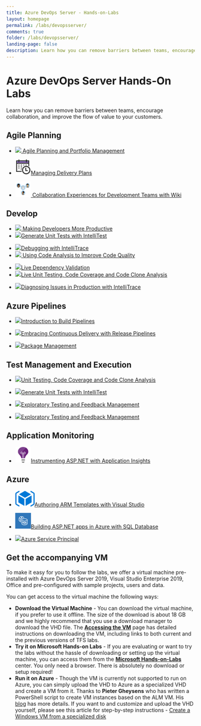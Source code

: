 ```yaml
---
title: Azure DevOps Server - Hands-on-Labs 
layout: homepage
permalink: /labs/devopsserver/
comments: true
folder: /labs/devopsserver/
landing-page: false
description: Learn how you can remove barriers between teams, encourage collaboration, and improve the flow of value to your customers with Visual Studio and Azure DevOps Server
---
```

            
<div class="banner4 text-white">            
<div class="container">
        <div class="row">
            <div class="col-sm-12 pt-5 mt-3">
            <h1>Azure DevOps Server Hands-On Labs</h1>
            <p>Learn how you can remove barriers between teams, encourage collaboration, and improve the flow of value to your customers.</p>
            </div> 
        </div>
        </div>
</div>       
<div class="container">
<div class="row">
                        <div class="col-sm-12" style="margin-top:10px;">				                     
                                <h2 class="border-0 fon-normal">Agile Planning</h2>
                                <div class="row equal-height-columns">
                                    <div class="col-md-3 col-sm-6 col-xs-12 p-l-r-override">
                                        <div class="bg-color-white equal-height-column">
                                            <ul class="p-l-5px">
                                                <li class="osslist"> <img src="/images/azureboards.png" height="42"
                                                        class="icon-bor-p-m" /><a href="/labs/devopsserver/agile/" class="fon-size-13"> Agile Planning and Portfolio Management </a></li>
                                            </ul>
                                        </div>
                                    </div>                                    
                                    <div class="col-md-3 col-sm-6 col-xs-12 p-l-r-override">
                                        <div class="bg-color-white equal-height-column">
                                            <ul class="p-l-5px">
                                                <li class="osslist"> <img src="/images/deliveryplans2.png" height="42"
                                                        class="icon-bor-p-m" /><a href="/labs/devopsserver/deliveryplans/" class="fon-size-13">Managing
                                                        Delivery Plans</a></li>
                                            </ul>
                                        </div>
                                    </div>
                                         <div class="col-md-3 col-sm-6 col-xs-12 p-l-r-override">
                                        <div class="bg-color-white equal-height-column">
                                            <ul class="p-l-5px">
                                                <li class="osslist"> <img src="/images/wiki2.png" height="42"
                                                        class="icon-bor-p-m" /><a href="/labs/devopsserver/wiki/" class="fon-size-13"> Collaboration Experiences for Development Teams with Wiki </a></li>
                                            </ul>
                                        </div>
                                    </div> 
                                </div>
                            </div>
                            <div class="col-sm-12">
                                <h2 class="border-0 fon-normal">Develop</h2>
                                <div class="row equal-height-columns">
                                    <div class="col-md-3 col-sm-6 col-xs-12 p-l-r-override">
                                        <div class="bg-color-white equal-height-column">
                                            <ul class="p-l-5px"> 
                                            <li class="osslist"> <img src="/images/vside.png" height="42" class="icon-bor-p-m" /><a
                                                        href="/labs/devopsserver/vsproductivity/" class="fon-size-13"> Making
                                                        Developers More Productive</a> </li>
                                            <li class="osslist"> <img src="/images/azuretestplans.png" height="42"                                                class="icon-bor-p-m" /><a href="/labs/devopsserver/intellitest/" class="fon-size-13">Generate
                                                        Unit Tests with IntelliTest</a> </li>  
                                            </ul>
                                        </div>
                                    </div>
                                    <div class="col-md-3 col-sm-6 col-xs-12 p-l-r-override">
                                        <div class="bg-color-white equal-height-column">
                                            <ul class="p-l-5px">
                                                <li class="osslist"> <img src="/images/vside.png" height="42" class="icon-bor-p-m" /><a
                                                        href="/labs/devopsserver/debugging/" class="fon-size-13">Debugging with
                                                        IntelliTrace </a> </li>
                                                        <li class="osslist"> <img src="/images/vside.png" height="42" class="icon-bor-p-m" /><a
                                                        href="/labs/devopsserver/codeanalysis/" class="fon-size-13"> Using Code
                                                        Analysis to Improve Code Quality</a> </li>                                                                                              
                                            </ul>
                                        </div>
                                    </div>
                                    <div class="col-md-3 col-sm-6 col-xs-12 p-l-r-override">
                                        <div class="bg-color-white equal-height-column">
                                            <ul class="p-l-5px">                                                
                                                <li class="osslist"> <img src="/images/validation.png" height="42"
                                                        class="icon-bor-p-m" /><a href="/labs/devopsserver/livedependencyvalidation/" class="fon-size-13">Live
                                                        Dependency Validation</a> </li>
                                                        <li class="osslist"> <img src="/images/azuretestplans.png" height="42"
                                                        class="icon-bor-p-m" /><a href="/labs/devopsserver/liveunittesting/"
                                                        class="fon-size-13">Live Unit Testing, Code Coverage and Code
                                                        Clone Analysis</a> </li>                                                   
                                            </ul>
                                        </div>
                                    </div>
                                    <div class="col-md-3 col-sm-6 col-xs-12 p-l-r-override">
                                        <div class="bg-color-white equal-height-column">
                                            <ul class="p-l-5px">
                                                <li class="osslist"> <img src="/images/vside.png" height="42" class="icon-bor-p-m" /><a
                                                        href="/labs/devopsserver/intellitrace/" class="fon-size-13">Diagnosing
                                                        Issues in Production with IntelliTrace</a> </li>                                                                                           
                                            </ul>
                                        </div>
                                    </div>
                                </div>
                            </div>
                            <div class="col-sm-12">
                                <h2 class="border-0 fon-normal">Azure Pipelines</h2>
                                <div class="row equal-height-columns">   
                                 <div class="col-md-3 col-sm-6 col-xs-12 p-l-r-override">
                                        <div class="bg-color-white equal-height-column">
                                            <ul class="p-l-5px">
                                                <li class="osslist"> <img src="/images/azurepipelines.png" height="42"
                                                        class="icon-bor-p-m" /><a href="/labs/devopsserver/build/" class="fon-size-13">Introduction to Build Pipelines </a> </li>
                                            </ul>
                                        </div>
                                    </div>  
                                     <div class="col-md-3 col-sm-6 col-xs-12 p-l-r-override">
                                        <div class="bg-color-white equal-height-column">
                                            <ul class="p-l-5px">
                                                <li class="osslist"> <img src="/images/azurepipelines.png" height="42"
                                                        class="icon-bor-p-m" /><a href="/labs/devopsserver/releasemanagement/"
                                                        class="fon-size-13">Embracing Continuous Delivery with Release
                                                        Pipelines </a> </li>
                                            </ul>
                                        </div>
                                    </div>                                      
                                    <div class="col-md-3 col-sm-6 col-xs-12 p-l-r-override">
                                        <div class="bg-color-white equal-height-column">
                                            <ul class="p-l-5px">
                                                <li class="osslist"> <img src="/images/azureartifacts.png" height="42"
                                                        class="icon-bor-p-m" /><a href="/labs/devopsserver/packagemanagement/"
                                                        class="fon-size-13">Package Management </a> </li>
                                            </ul>
                                        </div>
                                    </div>
                                </div>
                            </div>
                            <div class="col-sm-12">
                                <h2 class="border-0 fon-normal">Test Management and Execution</h2>
                                <div class="row equal-height-columns">
                                    <div class="col-md-3 col-sm-6 col-xs-12 p-l-r-override">
                                        <div class="bg-color-white equal-height-column">
                                            <ul class="p-l-5px">
                                                <li class="osslist"> <img src="/images/azuretestplans.png" height="42"
                                                        class="icon-bor-p-m" /><a href="/labs/devopsserver/liveunittesting/"
                                                        class="fon-size-13">Unit Testing, Code Coverage and Code Clone
                                                        Analysis </a> </li>
                                                </ul>
                                        </div>
                                    </div>
                                    <div class="col-md-3 col-sm-6 col-xs-12 p-l-r-override">
                                        <div class="bg-color-white equal-height-column">
                                            <ul class="p-l-5px">
                                                <li class="osslist"> <img src="/images/azuretestplans.png" height="42"
                                                        class="icon-bor-p-m" /><a href="/labs/devopsserver/intellitest/" class="fon-size-13">Generate
                                                        Unit Tests with IntelliTest</a> </li>
                                            </ul>
                                        </div>
                                    </div>                                    
                                    <div class="col-md-3 col-sm-6 col-xs-12 p-l-r-override">
                                        <div class="bg-color-white equal-height-column">
                                            <ul class="p-l-5px">
                                                <li class="osslist"> <img src="/images/azuretestplans.png" height="42"
                                                        class="icon-bor-p-m" /><a href="/labs/devopsserver/exploratorytesting/"
                                                        class="fon-size-13">Exploratory Testing and Feedback Management
                                                    </a> </li>
                                            </ul>
                                        </div>
                                    </div>
                                    <div class="col-md-3 col-sm-6 col-xs-12 p-l-r-override">
                                        <div class="bg-color-white equal-height-column">
                                            <ul class="p-l-5px">
                                                <li class="osslist"> <img src="/images/azuretestplans.png" height="42"
                                                        class="icon-bor-p-m" /><a href="/labs/devopsserver/testmanagement/"
                                                        class="fon-size-13">Exploratory Testing and Feedback Management
                                                    </a> </li>
                                            </ul>
                                        </div>
                                    </div>
                                </div>
                            </div>
                            <!-- <div class="col-sm-12">
                                <h2 class="border-0 fon-normal">Continuous Delivery</h2>
                                <div class="row equal-height-columns">
                                    <div class="col-md-3 col-sm-6 col-xs-12 p-l-r-override">
                                        <div class="bg-color-white equal-height-column">
                                            <ul class="p-l-5px">
                                                <li class="osslist"> <img src="/images/azurepipelines.png" height="42"
                                                        class="icon-bor-p-m" /><a href="/labs/devopsserver/releasemanagement/"
                                                        class="fon-size-13">Embracing Continuous Delivery with Release
                                                        Management </a> </li>
                                            </ul>
                                        </div>
                                    </div>                                                                   
                                </div>
                            </div> -->
                            <div class="col-sm-12">
                                <h2 class="border-0 fon-normal">Application Monitoring</h2>
                                <div class="row equal-height-columns">
                                    <div class="col-md-3 col-sm-6 col-xs-12 p-l-r-override">
                                        <div class="bg-color-white equal-height-column">
                                            <ul class="p-l-5px">
                                                <li class="osslist"> <img src="/images/appinsights.png" height="42" class="icon-bor-p-m" /><a
                                                        href="/labs/devopsserver/wiki/" class="fon-size-13">Instrumenting
                                                        ASP.NET with Application Insights </a> </li>
                                            </ul>
                                        </div>
                                    </div>
                                </div>
                            </div>
                            <div class="col-sm-12">
                                <h2 class="border-0 fon-normal">Azure</h2>
                                <div class="row equal-height-columns">
                                    <div class="col-md-3 col-sm-6 col-xs-12 p-l-r-override">
                                        <div class="bg-color-white equal-height-column">
                                            <ul class="p-l-5px">
                                                <li class="osslist"> <img src="/images/armlogo.png" height="42" class="icon-bor-p-m" /><a
                                                        href="/labs/devopsserver/armtemplates/" class="fon-size-13">Authoring
                                                        ARM Templates with Visual Studio </a> </li>
                                            </ul>
                                        </div>
                                    </div>
                                    <div class="col-md-3 col-sm-6 col-xs-12 p-l-r-override">
                                        <div class="bg-color-white equal-height-column">
                                            <ul class="p-l-5px">
                                                <li class="osslist"> <img src="/images/webappsql.png" height="42" class="icon-bor-p-m" /><a
                                                        href="/labs/devopsserver/aspnetazure/" class="fon-size-13">Building ASP.NET apps in Azure with SQL Database</a> </li>
                                            </ul>
                                        </div>
                                    </div>
                                    <div class="col-md-3 col-sm-6 col-xs-12 p-l-r-override">
                                        <div class="bg-color-white equal-height-column">
                                            <ul class="p-l-5px">
                                                <li class="osslist"> <img src="/images/azure-42.png" height="42" class="icon-bor-p-m" /><a
                                                        href="/labs/devopsserver/azureserviceprincipal/" class="fon-size-13">Azure Service Principal</a> </li>
                                            </ul>
                                        </div>
                                    </div>
                                </div>
                            </div>
                            <div class="col-sm-12">
                                <h2 class="border-0 fon-normal">Get the accompanying VM</h2>
                                <p>To make it easy for you to follow the labs, we offer a virtual machine pre-installed
                                    with Azure DevOps Server 2019, Visual Studio Enterprise 2019, Office and pre-configured with sample projects, users and data.</p>
                                <p>You can get access to the virtual machine the following ways:</p>
                                <ul>
                                    <li>
                                        <strong>Download the Virtual Machine</strong> - You can download the virtual
                                        machine, if you prefer to use it offline. The size of the download is about 18
                                        GB and we highly recommend that you use a download manager to download the VHD
                                        file. The <strong><a href="./labs/devopsserver/devopsvmdownload/">Accessing the VM</a></strong>
                                        page has detailed instructions on downloading the VM, including links to both
                                        current and the previous versions of TFS labs.
                                    </li>
                                    <li>
                                        <strong>Try it on Microsoft Hands-on Labs</strong> - If you are evaluating or
                                        want to try the labs without the hassle of downloading or setting up the
                                        virtual machine, you can access them from the <a href="./labs/devopsserver/handsonlabs/"><strong>Microsoft
                                                Hands-on-Labs</strong></a> center. You only need a browser. There is
                                        absolutely no download or setup required!
                                    </li>
                                    <li>
                                        <strong>Run it on Azure</strong> - Though the VM is currently not supported to
                                        run on Azure, you can simply upload the VHD to Azure as a specialized VHD and
                                        create a VM from it. Thanks to <strong>Pieter Gheysens</strong> who has written
                                        a PowerShell script to create VM instances based on the ALM VM. His <a href="https://intovsts.net/2018/01/03/generating-azure-vms-from-a-specialized-vhd-file/"
                                            target="_blank">blog</a> has more details.
                                        If you want to and customize and upload the VHD yourself, please see this
                                        article for step-by-step instructions - <a href="https://docs.microsoft.com/en-us/azure/virtual-machines/windows/create-vm-specialized"
                                            target="_blank">Create a Windows VM from a specialized disk</a>
                                    </li>
                                </ul>
                            </div>
                            </div>
                            </div>
                       